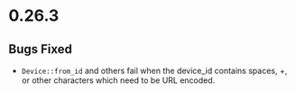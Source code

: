 # 0.26.3
## Bugs Fixed
  - `Device::from_id` and others fail when the device_id contains spaces, +, or other characters which need to be URL encoded.

